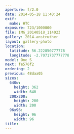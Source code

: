 ```yaml
---
aperture: f/2.0
date: 2014-05-18 11:40:24
exif:
  make: HTC
exposure: 723/1000000
file: IMG_20140518_114023
gallery: 2014-anstruther
layout: gallery-photo
location:
  latitude: 56.222850777778
  longitude: -2.7071737777778
model: One S
next: fe576f2
ordering: 2
previous: 48daa05
sizes:
  640w:
    height: 362
    width: 640
  200x200:
    height: 200
    width: 200
  96x96:
    height: 96
    width: 96
title: 
---
```

